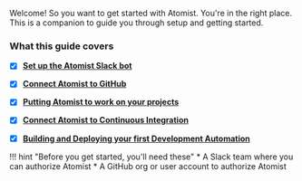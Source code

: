 <!-- styles used here are from /stylesheets/extra.css -->

Welcome! So you want to get started with Atomist. You're in the right place. This is a companion to guide you through setup and getting started.

### **What this guide covers**

- [x] [**Set up the Atomist Slack bot**](set-up-atomist-in-slack.md)
- [x] [**Connect Atomist to GitHub**](connect-atomist-to-github.md)
- [x] [**Putting Atomist to work on your projects**](putting-atomist-to-work.md)
- [x] [**Connect Atomist to Continuous Integration**](configure-atomist-with-ci.md)
- [x] [**Building and Deploying your first Development Automation**](build-your-own-development-automation.md)


!!! hint "Before you get started, you'll need these"
      * A Slack team where you can authorize Atomist
      * A GitHub org or user account to authorize Atomist
